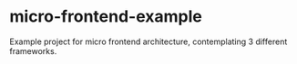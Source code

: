 # micro-frontend-example
Example project for micro frontend architecture, contemplating 3 different frameworks.
